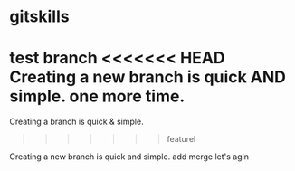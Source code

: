 # gitskills
test branch
<<<<<<< HEAD
Creating a new branch is quick AND simple.
one more time.
=======
Creating a branch is quick & simple.
>>>>>>> featurel

Creating a new branch is quick and simple.
add merge
let's agin
